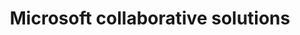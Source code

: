 ---
title: Microsoft collaborative solutions
slug: microsoft-collaborative-solutions
sections: Getting started with Exchange, Exchange account features, Outlook Web Application (OWA), Account migration, Email clients, Exchange-compatible smartphone and tablet configuration, Office, SharePoint, Exchange Diagnostics
order: 07 
---
